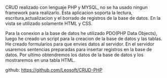 CRUD realizado con lenguaje PHP y MYSQL, no se ha usado ningun framework para realizarlo.
Esta aplicacion soporta la lectura, escritura,actualizacion y el borrado de registros de la base de datos.
En la vista se utilizado solamente HTML y CSS.

Para la conexion a la base de datos he utilizado PDO(PHP Data Objects), luego he creado un script para la creacion de la base de datos y las tablas. 
He creado formularios para que envies datos al servidor. 
En el servidor usaremos sentencias preparadas para insertar registros en la base de datos. 
Por ultimo obtendremos los datos de la base de datos y los mostraremos en una tabla HTML.

github: https://github.com/Leosoft/CRUD-PHP



